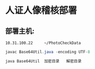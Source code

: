 # 人证人像稽核部署





## 部署主机:

```shell
10.31.100.22     ~/PhotoCheckData
```

```JAVA
javac Base64Util.java -encoding UTF-8
```

```java
java Base64Util  加密目录   解密目录
```

